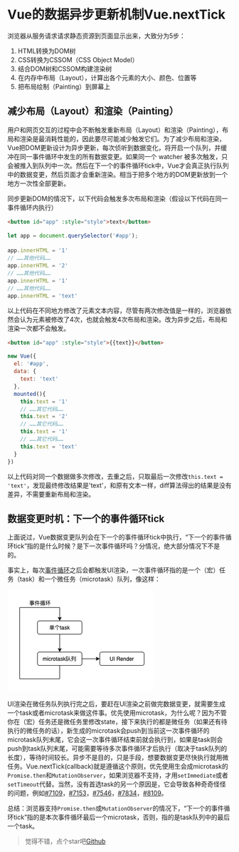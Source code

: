 # Vue的数据异步更新机制Vue.nextTick

浏览器从服务请求请求静态资源到页面显示出来，大致分为5步：

1. HTML转换为DOM树
2. CSS转换为CSSOM（CSS Object Model）
3. 结合DOM树和CSSOM构建渲染树
4. 在内存中布局（Layout），计算出各个元素的大小、颜色、位置等
5. 把布局绘制（Painting）到屏幕上

## 减少布局（Layout）和渲染（Painting）

用户和网页交互的过程中会不断触发重新布局（Layout）和渲染（Painting），布局和渲染是最消耗性能的，因此要尽可能减少触发它们。为了减少布局和渲染，Vue把DOM更新设计为异步更新，每次侦听到数据变化，将开启一个队列，并缓冲在同一事件循环中发生的所有数据变更。如果同一个 watcher 被多次触发，只会被推入到队列中一次。然后在下一个的事件循环tick中，Vue才会真正执行队列中的数据变更，然后页面才会重新渲染。相当于把多个地方的DOM更新放到一个地方一次性全部更新。

同步更新DOM的情况下，以下代码会触发多次布局和渲染（假设以下代码在同一事件循环内执行）
```html
<button id="app" :style="style">text</button>
```
```js
let app = document.querySelector('#app');

app.innerHTML = '1'
// ……其他代码……
app.innerHTML = '2'
// ……其他代码……
app.innerHTML = '1'
// ……其他代码……
app.innerHTML = 'text'
```
以上代码在不同地方修改了元素文本内容，尽管有两次修改值是一样的，浏览器依然会认为元素被修改了4次，也就会触发4次布局和渲染。改为异步之后，布局和渲染一次都不会触发。

```html
<button id="app" :style="style">{{text}}</button>
```
```js
new Vue({
  el: '#app',
  data: {
    text: 'text'
  },
  mounted(){
    this.text = '1'
    // ……其它代码……
    this.text = '2'
    // ……其它代码……
    this.text = '1'
    // ……其它代码……
    this.text = 'text'
  }
})
```

以上代码对同一个数据做多次修改，去重之后，只取最后一次修改```this.text = 'text'```，发现最终修改结果是'text'，和原有文本一样，diff算法得出的结果是没有差异，不需要重新布局和渲染。

## 数据变更时机：下一个的事件循环tick

上面说过，Vue数据变更队列会在下一个的事件循环tick中执行，“下一个的事件循环tick”指的是什么时候？是下一次事件循环吗？分情况，绝大部分情况下不是的。

事实上，每次[事件循环](https://github.com/wangmeijian/blog/blob/master/docs/Event%20loops%E7%A7%92%E6%87%82.md)之后会都触发UI渲染，一次事件循环指的是一个（宏）任务（task）和一个微任务（microtask）队列，像这样：

<img src="https://raw.githubusercontent.com/wangmeijian/images/master/event-loops/event-loop-ui_render.jpg" />

UI渲染在微任务队列执行完之后，要赶在UI渲染之前做完数据变更，就需要生成一个task或者microtask来做这件事。优先使用microtask，为什么呢？因为不管你在（宏）任务还是微任务里修改state，接下来执行的都是微任务（如果还有待执行的微任务的话），新生成的microtask会push到当前这一次事件循环的microtask队列末尾，它会这一次事件循环结束前就会执行到，如果是task则会push到task队列末尾，可能需要等待多次事件循环才后执行（取决于task队列的长度），等待时间较长。异步不是目的，只是手段，想要数据变更尽快执行就用微任务。Vue.nextTick(callback)就是遵循这个原则，优先使用生会成microtask的```Promise.then```和```MutationObserver```，如果浏览器不支持，才用```setImmediate```或者```setTimeout```代替。当然，没有首选task的另一个原因是，它会导致各种奇奇怪怪的问题，例如[#7109](https://github.com/vuejs/vue/issues/7109)，[#7153](https://github.com/vuejs/vue/issues/7153)，[#7546](https://github.com/vuejs/vue/issues/7546)，[#7834](https://github.com/vuejs/vue/issues/7834)，[#8109](https://github.com/vuejs/vue/issues/8109)。

总结：浏览器支持```Promise.then```或```MutationObserver```的情况下，“下一个的事件循环tick”指的是本次事件循环最后一个microtask，否则，指的是task队列中的最后一个task。


> 觉得不错，点个star吧[Github](https://wangmeijian.github.io/blog/)



